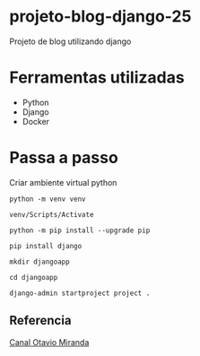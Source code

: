 # projeto-blog-django-25
 Projeto de blog utilizando django

# Ferramentas utilizadas

 - Python
 - Django
 - Docker


# Passa a passo

Criar ambiente virtual python

```
python -m venv venv
```


```
venv/Scripts/Activate
```

```
python -m pip install --upgrade pip
```

```
pip install django
```

```
mkdir djangoapp
```

```
cd djangoapp
```

```
django-admin startproject project .
```



## Referencia

[Canal Otavio Miranda](https://youtu.be/UNiRHn2iusg)